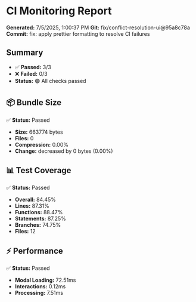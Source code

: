 # CI Monitoring Report

**Generated:** 7/5/2025, 1:00:37 PM
**Git:** fix/conflict-resolution-ui@95a8c78a
**Commit:** fix: apply prettier formatting to resolve CI failures

## Summary

- ✅ **Passed:** 3/3
- ❌ **Failed:** 0/3
- **Status:** 🟢 All checks passed

## 📦 Bundle Size

✅ **Status:** Passed

- **Size:** 663774 bytes
- **Files:** 0
- **Compression:** 0.00%
- **Change:** decreased by 0 bytes (0.00%)

## 📊 Test Coverage

✅ **Status:** Passed

- **Overall:** 84.45%
- **Lines:** 87.31%
- **Functions:** 88.47%
- **Statements:** 87.25%
- **Branches:** 74.75%
- **Files:** 12

## ⚡ Performance

✅ **Status:** Passed

- **Modal Loading:** 72.51ms
- **Interactions:** 0.12ms
- **Processing:** 7.51ms
